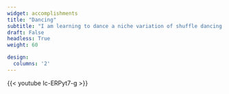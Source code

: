```yaml
---
widget: accomplishments
title: "Dancing"
subtitle: "I am learning to dance a niche variation of shuffle dancing called neo swing. I am also the founding President of my university's Shuffle Dance club."
draft: False
headless: True
weight: 60

design:
  columns: '2'
---
```

{{< youtube Ic-ERPyt7-g >}}
